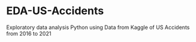 # EDA-US-Accidents
Exploratory data analysis Python using Data from Kaggle of US Accidents from 2016 to 2021
